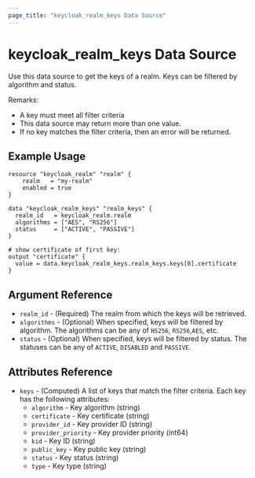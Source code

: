```yaml
---
page_title: "keycloak_realm_keys Data Source"
---
```


# keycloak\_realm\_keys Data Source

Use this data source to get the keys of a realm. Keys can be filtered by algorithm and status.

Remarks:

- A key must meet all filter criteria
- This data source may return more than one value.
- If no key matches the filter criteria, then an error will be returned.

## Example Usage

```hcl
resource "keycloak_realm" "realm" {
    realm   = "my-realm"
    enabled = true
}

data "keycloak_realm_keys" "realm_keys" {
  realm_id   = keycloak_realm.realm
  algorithms = ["AES", "RS256"]
  status     = ["ACTIVE", "PASSIVE"]
}

# show certificate of first key:
output "certificate" {
  value = data.keycloak_realm_keys.realm_keys.keys[0].certificate
}

```

## Argument Reference

- `realm_id` - (Required) The realm from which the keys will be retrieved.
- `algorithms` - (Optional) When specified, keys will be filtered by algorithm. The algorithms can be any of `HS256`, `RS256`,`AES`, etc.
- `status` - (Optional) When specified, keys will be filtered by status. The statuses can be any of `ACTIVE`, `DISABLED` and `PASSIVE`.

## Attributes Reference

- `keys` - (Computed) A list of keys that match the filter criteria. Each key has the following attributes:
    - `algorithm` - Key algorithm (string)
    - `certificate` - Key certificate (string)
    - `provider_id` - Key provider ID (string)
    - `provider_priority` - Key provider priority (int64)
    - `kid` - Key ID (string)
    - `public_key` - Key public key (string)
    - `status` - Key status (string)
    - `type` - Key type (string)

